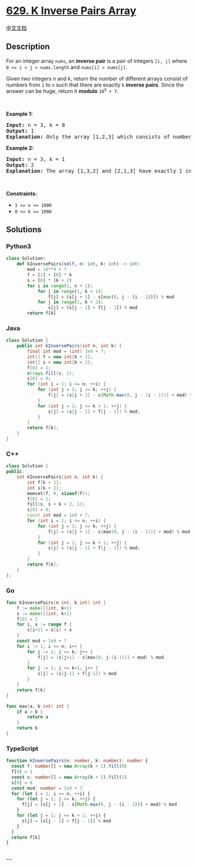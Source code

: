 # [629. K Inverse Pairs Array](https://leetcode.com/problems/k-inverse-pairs-array)

[中文文档](/solution/0600-0699/0629.K%20Inverse%20Pairs%20Array/README.md)

## Description

<p>For an integer array <code>nums</code>, an <strong>inverse pair</strong> is a pair of integers <code>[i, j]</code> where <code>0 &lt;= i &lt; j &lt; nums.length</code> and <code>nums[i] &gt; nums[j]</code>.</p>

<p>Given two integers n and k, return the number of different arrays consist of numbers from <code>1</code> to <code>n</code> such that there are exactly <code>k</code> <strong>inverse pairs</strong>. Since the answer can be huge, return it <strong>modulo</strong> <code>10<sup>9</sup> + 7</code>.</p>

<p>&nbsp;</p>
<p><strong class="example">Example 1:</strong></p>

<pre>
<strong>Input:</strong> n = 3, k = 0
<strong>Output:</strong> 1
<strong>Explanation:</strong> Only the array [1,2,3] which consists of numbers from 1 to 3 has exactly 0 inverse pairs.
</pre>

<p><strong class="example">Example 2:</strong></p>

<pre>
<strong>Input:</strong> n = 3, k = 1
<strong>Output:</strong> 2
<strong>Explanation:</strong> The array [1,3,2] and [2,1,3] have exactly 1 inverse pair.
</pre>

<p>&nbsp;</p>
<p><strong>Constraints:</strong></p>

<ul>
	<li><code>1 &lt;= n &lt;= 1000</code></li>
	<li><code>0 &lt;= k &lt;= 1000</code></li>
</ul>

## Solutions

<!-- tabs:start -->

### **Python3**

```python
class Solution:
    def kInversePairs(self, n: int, k: int) -> int:
        mod = 10**9 + 7
        f = [1] + [0] * k
        s = [0] * (k + 2)
        for i in range(1, n + 1):
            for j in range(1, k + 1):
                f[j] = (s[j + 1] - s[max(0, j - (i - 1))]) % mod
            for j in range(1, k + 2):
                s[j] = (s[j - 1] + f[j - 1]) % mod
        return f[k]
```

### **Java**

```java
class Solution {
    public int kInversePairs(int n, int k) {
        final int mod = (int) 1e9 + 7;
        int[] f = new int[k + 1];
        int[] s = new int[k + 2];
        f[0] = 1;
        Arrays.fill(s, 1);
        s[0] = 0;
        for (int i = 1; i <= n; ++i) {
            for (int j = 1; j <= k; ++j) {
                f[j] = (s[j + 1] - s[Math.max(0, j - (i - 1))] + mod) % mod;
            }
            for (int j = 1; j <= k + 1; ++j) {
                s[j] = (s[j - 1] + f[j - 1]) % mod;
            }
        }
        return f[k];
    }
}
```

### **C++**

```cpp
class Solution {
public:
    int kInversePairs(int n, int k) {
        int f[k + 1];
        int s[k + 2];
        memset(f, 0, sizeof(f));
        f[0] = 1;
        fill(s, s + k + 2, 1);
        s[0] = 0;
        const int mod = 1e9 + 7;
        for (int i = 1; i <= n; ++i) {
            for (int j = 1; j <= k; ++j) {
                f[j] = (s[j + 1] - s[max(0, j - (i - 1))] + mod) % mod;
            }
            for (int j = 1; j <= k + 1; ++j) {
                s[j] = (s[j - 1] + f[j - 1]) % mod;
            }
        }
        return f[k];
    }
};
```

### **Go**

```go
func kInversePairs(n int, k int) int {
	f := make([]int, k+1)
	s := make([]int, k+2)
	f[0] = 1
	for i, x := range f {
		s[i+1] = s[i] + x
	}
	const mod = 1e9 + 7
	for i := 1; i <= n; i++ {
		for j := 1; j <= k; j++ {
			f[j] = (s[j+1] - s[max(0, j-(i-1))] + mod) % mod
		}
		for j := 1; j <= k+1; j++ {
			s[j] = (s[j-1] + f[j-1]) % mod
		}
	}
	return f[k]
}

func max(a, b int) int {
	if a > b {
		return a
	}
	return b
}
```

### **TypeScript**

```ts
function kInversePairs(n: number, k: number): number {
  const f: number[] = new Array(k + 1).fill(0)
  f[0] = 1
  const s: number[] = new Array(k + 2).fill(1)
  s[0] = 0
  const mod: number = 1e9 + 7
  for (let i = 1; i <= n; ++i) {
    for (let j = 1; j <= k; ++j) {
      f[j] = (s[j + 1] - s[Math.max(0, j - (i - 1))] + mod) % mod
    }
    for (let j = 1; j <= k + 1; ++j) {
      s[j] = (s[j - 1] + f[j - 1]) % mod
    }
  }
  return f[k]
}
```

### **...**

```

```

<!-- tabs:end -->

